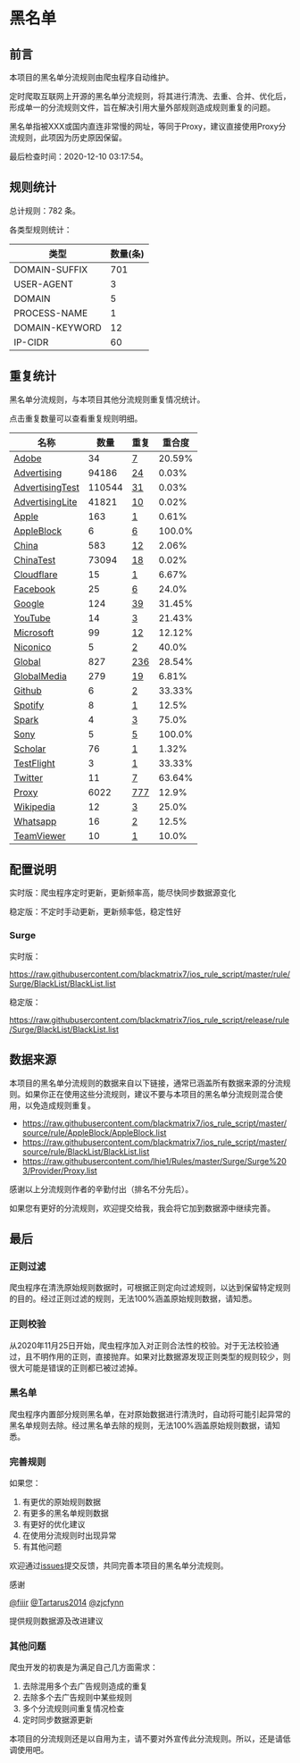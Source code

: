 # 黑名单

## 前言

本项目的黑名单分流规则由爬虫程序自动维护。

定时爬取互联网上开源的黑名单分流规则，将其进行清洗、去重、合并、优化后，形成单一的分流规则文件，旨在解决引用大量外部规则造成规则重复的问题。

黑名单指被XXX或国内直连非常慢的网址，等同于Proxy，建议直接使用Proxy分流规则，此项因为历史原因保留。



最后检查时间：2020-12-10 03:17:54。

## 规则统计

总计规则：782 条。

各类型规则统计：

| 类型 | 数量(条) |
| ---- | ---- |
| DOMAIN-SUFFIX | 701 |
| USER-AGENT | 3 |
| DOMAIN | 5 |
| PROCESS-NAME | 1 |
| DOMAIN-KEYWORD | 12 |
| IP-CIDR | 60 |
## 重复统计

黑名单分流规则，与本项目其他分流规则重复情况统计。

点击重复数量可以查看重复规则明细。

| 名称 | 数量 | 重复 | 重合度 |
| ---- | ---- | ---- | ------ |
|  [Adobe](https://github.com/blackmatrix7/ios_rule_script/tree/master/rule/Surge/Adobe)    | 34   | [7](https://github.com/blackmatrix7/ios_rule_script/tree/master/rule/Surge/BlackList/Repeat.list)   |   20.59% |
|  [Advertising](https://github.com/blackmatrix7/ios_rule_script/tree/master/rule/Surge/Advertising)    | 94186   | [24](https://github.com/blackmatrix7/ios_rule_script/tree/master/rule/Surge/BlackList/Repeat.list)   |   0.03% |
|  [AdvertisingTest](https://github.com/blackmatrix7/ios_rule_script/tree/master/rule/Surge/AdvertisingTest)    | 110544   | [31](https://github.com/blackmatrix7/ios_rule_script/tree/master/rule/Surge/BlackList/Repeat.list)   |   0.03% |
|  [AdvertisingLite](https://github.com/blackmatrix7/ios_rule_script/tree/master/rule/Surge/AdvertisingLite)    | 41821   | [10](https://github.com/blackmatrix7/ios_rule_script/tree/master/rule/Surge/BlackList/Repeat.list)   |   0.02% |
|  [Apple](https://github.com/blackmatrix7/ios_rule_script/tree/master/rule/Surge/Apple)    | 163   | [1](https://github.com/blackmatrix7/ios_rule_script/tree/master/rule/Surge/BlackList/Repeat.list)   |   0.61% |
|  [AppleBlock](https://github.com/blackmatrix7/ios_rule_script/tree/master/rule/Surge/AppleBlock)    | 6   | [6](https://github.com/blackmatrix7/ios_rule_script/tree/master/rule/Surge/BlackList/Repeat.list)   |   100.0% |
|  [China](https://github.com/blackmatrix7/ios_rule_script/tree/master/rule/Surge/China)    | 583   | [12](https://github.com/blackmatrix7/ios_rule_script/tree/master/rule/Surge/BlackList/Repeat.list)   |   2.06% |
|  [ChinaTest](https://github.com/blackmatrix7/ios_rule_script/tree/master/rule/Surge/ChinaTest)    | 73094   | [18](https://github.com/blackmatrix7/ios_rule_script/tree/master/rule/Surge/BlackList/Repeat.list)   |   0.02% |
|  [Cloudflare](https://github.com/blackmatrix7/ios_rule_script/tree/master/rule/Surge/Cloudflare)    | 15   | [1](https://github.com/blackmatrix7/ios_rule_script/tree/master/rule/Surge/BlackList/Repeat.list)   |   6.67% |
|  [Facebook](https://github.com/blackmatrix7/ios_rule_script/tree/master/rule/Surge/Facebook)    | 25   | [6](https://github.com/blackmatrix7/ios_rule_script/tree/master/rule/Surge/BlackList/Repeat.list)   |   24.0% |
|  [Google](https://github.com/blackmatrix7/ios_rule_script/tree/master/rule/Surge/Google)    | 124   | [39](https://github.com/blackmatrix7/ios_rule_script/tree/master/rule/Surge/BlackList/Repeat.list)   |   31.45% |
|  [YouTube](https://github.com/blackmatrix7/ios_rule_script/tree/master/rule/Surge/YouTube)    | 14   | [3](https://github.com/blackmatrix7/ios_rule_script/tree/master/rule/Surge/BlackList/Repeat.list)   |   21.43% |
|  [Microsoft](https://github.com/blackmatrix7/ios_rule_script/tree/master/rule/Surge/Microsoft)    | 99   | [12](https://github.com/blackmatrix7/ios_rule_script/tree/master/rule/Surge/BlackList/Repeat.list)   |   12.12% |
|  [Niconico](https://github.com/blackmatrix7/ios_rule_script/tree/master/rule/Surge/Niconico)    | 5   | [2](https://github.com/blackmatrix7/ios_rule_script/tree/master/rule/Surge/BlackList/Repeat.list)   |   40.0% |
|  [Global](https://github.com/blackmatrix7/ios_rule_script/tree/master/rule/Surge/Global)    | 827   | [236](https://github.com/blackmatrix7/ios_rule_script/tree/master/rule/Surge/BlackList/Repeat.list)   |   28.54% |
|  [GlobalMedia](https://github.com/blackmatrix7/ios_rule_script/tree/master/rule/Surge/GlobalMedia)    | 279   | [19](https://github.com/blackmatrix7/ios_rule_script/tree/master/rule/Surge/BlackList/Repeat.list)   |   6.81% |
|  [Github](https://github.com/blackmatrix7/ios_rule_script/tree/master/rule/Surge/Github)    | 6   | [2](https://github.com/blackmatrix7/ios_rule_script/tree/master/rule/Surge/BlackList/Repeat.list)   |   33.33% |
|  [Spotify](https://github.com/blackmatrix7/ios_rule_script/tree/master/rule/Surge/Spotify)    | 8   | [1](https://github.com/blackmatrix7/ios_rule_script/tree/master/rule/Surge/BlackList/Repeat.list)   |   12.5% |
|  [Spark](https://github.com/blackmatrix7/ios_rule_script/tree/master/rule/Surge/Spark)    | 4   | [3](https://github.com/blackmatrix7/ios_rule_script/tree/master/rule/Surge/BlackList/Repeat.list)   |   75.0% |
|  [Sony](https://github.com/blackmatrix7/ios_rule_script/tree/master/rule/Surge/Sony)    | 5   | [5](https://github.com/blackmatrix7/ios_rule_script/tree/master/rule/Surge/BlackList/Repeat.list)   |   100.0% |
|  [Scholar](https://github.com/blackmatrix7/ios_rule_script/tree/master/rule/Surge/Scholar)    | 76   | [1](https://github.com/blackmatrix7/ios_rule_script/tree/master/rule/Surge/BlackList/Repeat.list)   |   1.32% |
|  [TestFlight](https://github.com/blackmatrix7/ios_rule_script/tree/master/rule/Surge/TestFlight)    | 3   | [1](https://github.com/blackmatrix7/ios_rule_script/tree/master/rule/Surge/BlackList/Repeat.list)   |   33.33% |
|  [Twitter](https://github.com/blackmatrix7/ios_rule_script/tree/master/rule/Surge/Twitter)    | 11   | [7](https://github.com/blackmatrix7/ios_rule_script/tree/master/rule/Surge/BlackList/Repeat.list)   |   63.64% |
|  [Proxy](https://github.com/blackmatrix7/ios_rule_script/tree/master/rule/Surge/Proxy)    | 6022   | [777](https://github.com/blackmatrix7/ios_rule_script/tree/master/rule/Surge/BlackList/Repeat.list)   |   12.9% |
|  [Wikipedia](https://github.com/blackmatrix7/ios_rule_script/tree/master/rule/Surge/Wikipedia)    | 12   | [3](https://github.com/blackmatrix7/ios_rule_script/tree/master/rule/Surge/BlackList/Repeat.list)   |   25.0% |
|  [Whatsapp](https://github.com/blackmatrix7/ios_rule_script/tree/master/rule/Surge/Whatsapp)    | 16   | [2](https://github.com/blackmatrix7/ios_rule_script/tree/master/rule/Surge/BlackList/Repeat.list)   |   12.5% |
|  [TeamViewer](https://github.com/blackmatrix7/ios_rule_script/tree/master/rule/Surge/TeamViewer)    | 10   | [1](https://github.com/blackmatrix7/ios_rule_script/tree/master/rule/Surge/BlackList/Repeat.list)   |   10.0% |
## 配置说明

实时版：爬虫程序定时更新，更新频率高，能尽快同步数据源变化

稳定版：不定时手动更新，更新频率低，稳定性好

### Surge 
实时版：

https://raw.githubusercontent.com/blackmatrix7/ios_rule_script/master/rule/Surge/BlackList/BlackList.list

稳定版：

https://raw.githubusercontent.com/blackmatrix7/ios_rule_script/release/rule/Surge/BlackList/BlackList.list

## 数据来源

本项目的黑名单分流规则的数据来自以下链接，通常已涵盖所有数据来源的分流规则。如果你正在使用这些分流规则，建议不要与本项目的黑名单分流规则混合使用，以免造成规则重复。

- https://raw.githubusercontent.com/blackmatrix7/ios_rule_script/master/source/rule/AppleBlock/AppleBlock.list
- https://raw.githubusercontent.com/blackmatrix7/ios_rule_script/master/source/rule/BlackList/BlackList.list
- https://raw.githubusercontent.com/lhie1/Rules/master/Surge/Surge%203/Provider/Proxy.list


感谢以上分流规则作者的辛勤付出（排名不分先后）。

如果您有更好的分流规则，欢迎提交给我，我会将它加到数据源中继续完善。

## 最后

### 正则过滤

爬虫程序在清洗原始规则数据时，可根据正则定向过滤规则，以达到保留特定规则的目的。经过正则过滤的规则，无法100%涵盖原始规则数据，请知悉。

### 正则校验

从2020年11月25日开始，爬虫程序加入对正则合法性的校验。对于无法校验通过，且不明作用的正则，直接抛弃。如果对比数据源发现正则类型的规则较少，则很大可能是错误的正则都已被过滤掉。

### 黑名单

爬虫程序内置部分规则黑名单，在对原始数据进行清洗时，自动将可能引起异常的黑名单规则去除。经过黑名单去除的规则，无法100%涵盖原始规则数据，请知悉。

### 完善规则

如果您：

1. 有更优的原始规则数据
2. 有更多的黑名单规则数据
3. 有更好的优化建议
4. 在使用分流规则时出现异常
5. 有其他问题

欢迎通过[issues](https://github.com/blackmatrix7/ios_rule_script/issues/new)提交反馈，共同完善本项目的黑名单分流规则。

感谢

[@fiiir](https://github.com/fiiir) [@Tartarus2014](https://github.com/Tartarus2014) [@zjcfynn](https://github.com/zjcfynn) 

提供规则数据源及改进建议

### 其他问题

爬虫开发的初衷是为满足自己几方面需求：

1. 去除混用多个去广告规则造成的重复
2. 去除多个去广告规则中某些规则
3. 多个分流规则间重复情况检查
4. 定时同步数据源更新

本项目的分流规则还是以自用为主，请不要对外宣传此分流规则。所以，还是请低调使用吧。